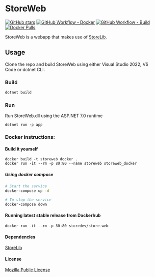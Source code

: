 # StoreWeb
[![GitHub stars](https://img.shields.io/github/stars/StoreDev/StoreWeb?style=social)](https://github.com/StoreDev/StoreWeb)
[![GitHub Workflow - Docker](https://img.shields.io/github/workflow/status/StoreDev/StoreWeb/docker?label=docker)](https://github.com/StoreDev/StoreWeb/actions?query=workflow%3Adocker)
[![GitHub Workflow - Build](https://img.shields.io/github/workflow/status/StoreDev/StoreWeb/build?label=build)](https://github.com/StoreDev/StoreWeb/actions?query=workflow%3Abuild)
[![Docker Pulls](https://img.shields.io/docker/pulls/storedev/store-web)](https://hub.docker.com/r/storedev/store-web)

StoreWeb is a webapp that makes use of [StoreLib](https://github.com/StoreDev/StoreLib).


## Usage

Clone the repo and build StoreWeb using either Visual Studio 2022, VS Code or dotnet CLI.

### Build

```sh
dotnet build
```

### Run

Run StoreWeb.dll using the ASP.NET 7.0 runtime

```
dotnet run -p app
```

### Docker instructions:

#### Build it yourself

```
docker build -t storeweb_docker .
docker run -it --rm -p 80:80 --name storeweb storeweb_docker
```

##### Using docker compose

```sh
# Start the service
docker-compose up -d

# To stop the service
docker-compose down
```

#### Running latest stable release from Dockerhub

```
docker run -it --rm -p 80:80 storedev/store-web
```


#### Dependencies
[StoreLib](https://github.com/StoreDev/StoreLib)


#### License 
[Mozilla Public License](https://www.mozilla.org/en-US/MPL/)
